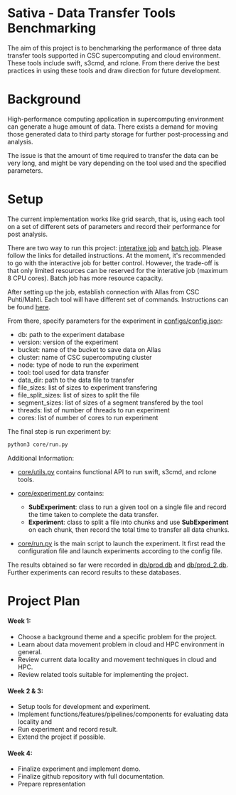 # Sativa - Data Transfer Tools Benchmarking
The aim of this project is to benchmarking the performance of three data transfer tools supported in CSC supercomputing 
and cloud environment. These tools include swift, s3cmd, and rclone. From there derive the best practices in using these
tools and draw direction for future development.


# Background
High-performance computing application in supercomputing environment can generate a huge amount of data. There exists a 
demand for moving those generated data to third party storage for further post-processing and analysis.  

The issue is that the amount of time required to transfer the data can be very long, and might be vary depending on the
tool used and the specified parameters.


# Setup
The current implementation works like grid search, that is, using each tool on a set of different sets of parameters and 
record their performance for post analysis.

There are two way to run this project: [interative job]() and [batch job](). Please follow the links for detailed instructions. 
At the moment, it's recommended to go with the interactive job for better control. However, the trade-off is that only limited
resources can be reserved for the interative job (maximum 8 CPU cores). Batch job has more resource capacity.

After setting up the job, establish connection with Allas from CSC Puhti/Mahti. Each
tool will have different set of commands. Instructions can be found [here](https://docs.csc.fi/data/Allas/).

From there, specify parameters for the experiment in [configs/config.json]():
- db: path to the experiment database
- version: version of the experiment
- bucket: name of the bucket to save data on Allas
- cluster: name of CSC supercomputing cluster
- node: type of node to run the experiment
- tool: tool used for data transfer
- data_dir: path to the data file to transfer
- file_sizes: list of sizes to experiment transfering
- file_split_sizes: list of sizes to split the file
- segment_sizes: list of sizes of a segment transfered by the tool
- threads: list of number of threads to run experiment
- cores: list of number of cores to run experiment

The final step is run experiment by:
```bash
python3 core/run.py
```

Additional Information:
- [core/utils.py]() contains functional API to run swift, s3cmd, and rclone tools.  

- [core/experiment.py]() contains:
  - **SubExperiment**: class to run a given tool on a single file and record the time taken to complete the data transfer.
  - **Experiment**: class to split a file into chunks and use **SubExperiment** on each chunk, then record the total time
    to transfer all data chunks. 

- [core/run.py]() is the main script to launch the experiment. It first read the configuration file and launch experiments
  according to the config file.

The results obtained so far were recorded in [db/prod.db]() and  [db/prod_2.db](). Further experiments can record results
to these databases.


# Project Plan
#### Week 1:
- Choose a background theme and a specific problem for the project.
- Learn about data movement problem in cloud and HPC environment in general.
- Review current data locality and movement techniques in cloud and HPC.
- Review related tools suitable for implementing the project.

#### Week 2 & 3:
- Setup tools for development and experiment.
- Implement functions/features/pipelines/components for evaluating data locality and   
- Run experiment and record result.
- Extend the project if possible.

#### Week 4:
- Finalize experiment and implement demo.
- Finalize github repository with full documentation.
- Prepare representation
